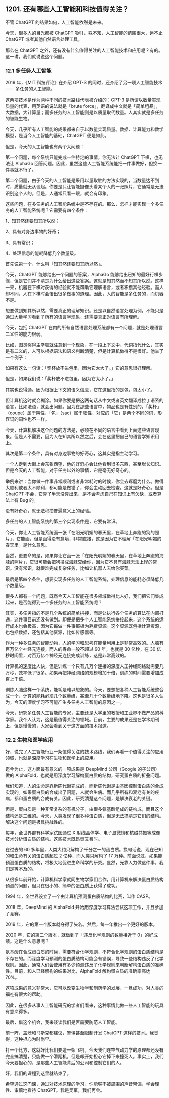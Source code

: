 ## 1201. 还有哪些人工智能和科技值得关注？

不管 ChatGPT 的结果如何，人工智能依然是未来。

今天，很多人的目光都被 ChatGPT 吸引，殊不知，人工智能的范围很大，远不止 ChatGPT 或者其他自然语言处理工具。

那么在 ChatGPT 之外，还有没有什么值得关注的人工智能技术和应用呢？有的。这一讲，我们就说说这个问题。

### 12.1 多任务人工智能

2019 年，《MIT 科技评论》在介绍 GPT-3 的同时，还介绍了另一项人工智能技术 —— 多任务的人工智能。

这两项技术是作为两种不同的技术路线代表被介绍的：GPT-3 是所谓以数量实现质量的代表，用英语的说法就是「brute force」，翻译成中文就是「简单粗暴」，大数据，大计算量；而多任务的人工智能则是以质量取代数量。人其实就是多任务的智能生物。

今天，几乎所有人工智能的成果都来自于以数量实现质量。数据、计算能力和数学模型，是当今人工智能的基础，ChatGPT 便是如此。

但是，今天的人工智能也有两个大问题：

第一个问题，每个系统只能完成一件特定的事情，你无法让 ChatGPT 下棋，也无法让 AlphaGo 回答问题。因此，虽然这些人工智能系统能把一件事做好，但换一件事就不行了。

第二个问题，由于今天的人工智能是采用以量取胜的方法实现的，当数量达不到时，质量就无从谈起。你要是只让智能摄像头看某个人的一张照片，它通常是无法识别这个人的。但是，人通常只看一眼，就会有印象。

这些问题，在多任务的人工智能系统中是不存在的。那么，怎样才能实现一个多任务的人工智能系统呢？它需要有四个条件：

1、知其然还要知其所以然；

2、具有对身边事物的好奇；

3、具有常识；

4、处理信息的能耗降低几个数量级。

首先说第一个，什么叫「知其然还要知其所以然」。

今天，ChatGPT 能够给出一个问题的答案，AlphaGo 能够给出已知的最好行棋步骤，但是它们并不清楚为什么给出这些答案。这就是知其然而不知其所以然。这样一来，机器在下棋时获得的经验就不能帮助它理解语言，或者积攒其他经验。而人却不同，人在下棋时会悟出很多做事的道理。因此，人的智能是多任务的，而机器不是。

想要做到知其所以然，需要真正的理解知识。还是以自然语言处理为例，不能只是通过大量学习看到了所有的语言学现象，还需要真正对语言有所理解。

今天，包括 ChatGPT 在内的所有自然语言处理系统都有一个问题，就是处理语言二义性的能力很弱。

比如，图灵奖得主辛顿就注意到一个现象，在一段上下文中，代词指代什么，其实是有二义的，人可以根据语法和语义判断清楚，但是计算机做得不是很好。他举了一个例子：

如果有这么一句话：「奖杯放不进包里，因为它太大了。」它的意思很好理解。

但是，如果我们说：「奖杯放不进包里，因为它太小了。」

其实也说得通。因为根据上下文的语义信息，它在这里指的是包，包太小了。

但计算机这时就会糊涂。如果你要是把这两句话从中文或者英文翻译成拉丁语系的语言，比如法语，就会出问题。因为在那些语言中，物品也是有性别的，「奖杯」（coupe）属于阴性，「包」（sac）属于阳性，对应的「它」是两个不同的词，形容词的词性也不一样。

今天，计算机解决这个问题的方法是，必须在不同的语言中看到上面这些语言现象。但是人不需要，因为人在知其所以然之后，会在这里把自己的语言学知识用上。

其次是第二个条件，具有对身边事物的好奇心，这其实是指主动学习。

一个人走到大街上会东张西望，他的好奇心会让他看到很多东西，甚至增长知识。但是今天的人工智能，对于任务以外的事情，它是毫无好奇心的。

举例来讲：当你做一件事非常顺利或者非常耗时的时候，你会去琢磨为什么。做得太顺利或者太不顺利，都可能是做错了，你会主动回去检查。这就是好奇心。但是 ChatGPT 不会，它算了半天没算出来，是不会考虑自己在知识上有欠缺，或者算法上有 Bug 的。

没有好奇心，就无法积攒普遍意义上的经验。

多任务的人工智能系统的第三个实现条件是，它要有常识。

今天，你让人工智能系统画一张「在阳光明媚的春天里，在草地上奔跑的狗的照片」，它能画，但是画得没有意境，非常直接，这是因为它不理解「在阳光明媚的春天里」是什么意思。

当然，更要命的是，如果你让它画一张「在阳光明媚的春天里，在草地上奔跑的海豚的照片」，它很可能会把狗换成海豚交给你，因为它不具有海豚无法上岸的常识。没有常识，就很难完成复杂任务，比如让机器人去给你买菜。

最后是第四个条件，想要实现多任务的人工智能系统，处理信息的能耗必须降低几个数量级。

很多人都有一个问题，既然今天人工智能在很多领域做得比人好，我们把它们集成起来，是否能得到一个多任务的人工智能系统呢？

其实，多任务指的不是几个系统的简单拼接，而是让执行各个任务的算法在内部打通，这件事目前还没有做到。即便是把多个人工智能系统拼接起来，这个系统的运行成本也会极高，因为它每做一件事都极为耗费资源。这个资源既包括计算资源，也包括数据，还包括其他资源，比如传感器等。

作为一种多任务的智能动物，人的学习和思考在能量利用上是非常高效的。人脑有百万亿个神经元连接，而人的寿命一般不超过 90 年，也就是 30 亿秒，在 30 亿秒时间里，对百万亿个神经元连接完成训练，这是非常高效的。

计算机的速度比人快，但是训练一个只有几万个连接的深度人工神经网络就需要几万秒，效率低了很多。如果再把神经网络的规模增加十倍，训练的时间需要增加成百上千倍。

训练人脑这样一个系统，能耗是难以想象的。今天，要想把各种人工智能系统整合成一个，计算的能耗必须几个数量级，甚至几十个数量级地下降。这也是很多人认为，今天的深度学习不可能产生多任务人工智能的原因之一。

今天，研究多任务人工智能的专家，主要还是大学里的教授和工业界不做产品的科学家。我个人认为，这是最值得关注的领域。目前，主要的成果还是在学术期刊上，但是慢慢的，大家会看到关于这方面的技术报道。

### 12.2 生物和医学应用

好，说完了人工智能行业一条值得关注的技术路线，我们再看一个值得关注的应用领域，也就是深度学习在生物和医学上的应用。

迄今为止，这方面最有意义的一项成果是 DeepMind 公司（Google 的子公司）做的 AlphaFold，也就是用深度学习解构蛋白质的结构，研究蛋白质的折叠问题。

我们知道，人的生命是靠新陈代谢完成的，而新陈代谢是由基因控制蛋白质的合成实现的。如果蛋白质的合成出了问题，人就会生病。而几乎所有和衰老有关的疾病，都和蛋白质的合成有关。因此，研究清楚这个问题，是解决衰老的关键。

但是，蛋白质是一种非常复杂的有机分子，由很多氨基酸组成的链构成，而且这个结构还是三维的。今天，人类发现了很多种蛋白质，但是无法搞清楚它们的结构。解决这个问题是极具挑战性的。

每年，全世界都有科学家试图通过 X 射线晶体学、电子显微镜和核磁共振等成像技术分析蛋白质的结构。这些技术既昂贵又费时。

在过去的 60 多年里，人类大约只解构了千分之一的蛋白质。换句话说，现在已知的和生命有关的蛋白质超过 2 亿种，而人类只解构了 17 万种。前面说过，如果能预测蛋白质的结构，将极大地促进生命科学的研究。显然，光靠人力做这件事，我们是等不及的。

从很多年前开始，计算机科学家就同生物学家们合作，用计算机来解决蛋白质结构预测的问题，但只在很小的、简单的蛋白质上获得了成功。

1994 年，全世界设立了一个由计算机预测蛋白质结构的比赛，叫作 CASP。

2018 年，DeepMind 的 AlphaFold 开始用深度学习算法尝试这项工作，并且参加了竞赛。

2019 年，它的第一个版本就夺得了头名。然后，每一年推出一个更好的版本。

2020 年，它的第二个版本，就做到了「违反化学规则的数量接近于 0」的好成绩。这是什么意思呢？

氨基酸在合成蛋白质的时候，需要符合化学规则，不符合化学规则的蛋白质结构是不存在的。而深度学习预测的蛋白质结构可能会有错误，导致一些结构违反了化学规则。因此，通常人们会使用有多少预测违反了化学规则来判断解构蛋白质的准确性。目前，和人已经解构的结果对比，AlphaFold 解构蛋白质的准确率高达 70%。

这项成果的意义非常大，它可以改变生物学和制药学的发展，一旦成功，对人类的福祉有很大的帮助。

因此，在很多从事人工智能研究的学者们看来，这种事情比做一些人工智能的玩具有意义得多。

最后，借这个机会，我来谈谈我们是否需要防范人工智能。

前一阵，盖茨和马斯克都建议，警惕甚至限制开发 ChatGPT 这样的技术。我觉得，这种担心为时尚早。

打一个比方，这就好比我们要造一架飞机，今天我们连空气动力学的原理都还没有完全搞清楚，只能做一个滑翔机，但是却开始担心它掉下来撞死人。事实上，我们今天要担心的，是那些人工智能背后的公司和控制它们的人。

好，我们的课程到这里就结束了。

希望通过这门课，通过对技术原理的学习，你能够不被周围的声音带偏，学会理性、审慎地看待 ChatGPT。我是吴军，我们再会。